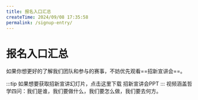 ```yaml
---
title: 报名入口汇总
createTime: 2024/09/08 17:35:58
permalink: /signup-entry/
---
```


# 报名入口汇总
<CardGrid>
    <LinkCard title="机械组（结构组）" href="/recruit/mecha/#%E7%94%B3%E8%AF%B7%E6%8A%A5%E5%90%8D" icon="f7:wrench"></LinkCard>
    <LinkCard title="电控组（嵌入式组）" href="/recruit/embed/#%E7%94%B3%E8%AF%B7%E6%8A%A5%E5%90%8D" icon="ph:cpu"></LinkCard>
    <LinkCard title="视觉组（算法组）" href="/recruit/vision/#%E7%94%B3%E8%AF%B7%E6%8A%A5%E5%90%8D" icon="material-symbols:camera-outline"></LinkCard>
    <LinkCard title="硬件组（电路组）" href="/recruit/operat/#%E7%94%B3%E8%AF%B7%E6%8A%A5%E5%90%8D" icon="tabler:circuit-diode"></LinkCard>
    <LinkCard title="运营组" href="/recruit/operat/" icon="mdi:color"></LinkCard>
</CardGrid>

如果你想更好的了解我们团队和参与的赛事，不妨优先观看==招新宣讲会==。

:::tip
如果想要获取招新宣讲幻灯片，点击这里下载
<a herf="https://github.com/Cygnomatic/Cygnomatic-Site/blob/main/docs/%E5%8C%97%E4%BA%AC%E9%82%AE%E7%94%B5%E5%A4%A7%E5%AD%A6%E9%80%90%E9%9B%81%E6%9C%BA%E5%99%A8%E4%BA%BA%E5%88%9B%E6%96%B0%E5%AE%9E%E9%AA%8C%E5%AE%A4%E6%8B%9B%E6%96%B0%E5%AE%A3%E8%AE%B22025.pdf" download>招新宣讲会PPT</a>
:::
<CardGrid>
    <LinkCard title="2025赛季招新宣讲视频" href="https://cygnomatic.feishu.cn/docx/OAyUdbz3WonzHEx6wlLc45Nyn1f?from=from_copylink" icon="f7:wrench">视频涵盖哲学四问：我们是谁，我们要做什么，我们要怎么做，我们要去何方。</LinkCard>
</CardGrid>
